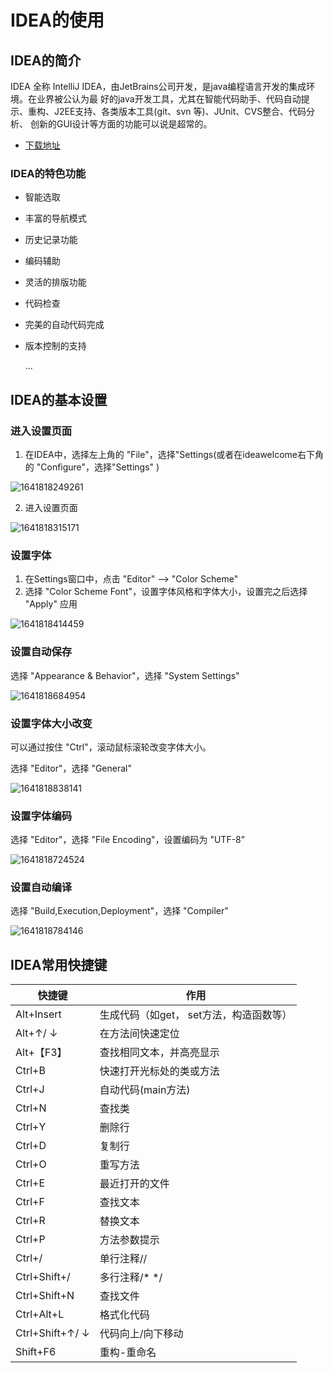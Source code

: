 # IDEA的使用

## IDEA的简介

IDEA 全称 IntelliJ IDEA，由JetBrains公司开发，是java编程语言开发的集成环境。在业界被公认为最
好的java开发工具，尤其在智能代码助手、代码自动提示、重构、J2EE支持、各类版本工具(git、svn
等)、JUnit、CVS整合、代码分析、 创新的GUI设计等方面的功能可以说是超常的。

- [下载地址](https://www.jetbrains.com/idea/)

### IDEA的特色功能

- 智能选取

- 丰富的导航模式

- 历史记录功能

- 编码辅助

- 灵活的排版功能

- 代码检查

- 完美的自动代码完成

- 版本控制的支持

  ...

## IDEA的基本设置

### 进入设置页面

1. 在IDEA中，选择左上角的 "File"，选择"Settings(或者在ideawelcome右下角的 "Configure"，选择"Settings" )

![1641818249261](./images/idea/02.png)

2. 进入设置页面

![1641818315171](./images/idea/03.png)

### 设置字体

1. 在Settings窗口中，点击 "Editor" —> "Color Scheme"
2. 选择 "Color Scheme Font"，设置字体风格和字体大小，设置完之后选择 "Apply" 应用

![1641818414459](./images/idea/04.png)

### 设置自动保存

选择 "Appearance & Behavior"，选择 "System Settings"

![1641818684954](./images/idea/05.png)

### 设置字体大小改变

可以通过按住 "Ctrl"，滚动鼠标滚轮改变字体大小。

选择 "Editor"，选择 "General"

![1641818838141](./images/idea/08.png)

### 设置字体编码

选择 "Editor"，选择 "File Encoding"，设置编码为 "UTF-8"

![1641818724524](./images/idea/06.png)

### 设置自动编译

 选择 "Build,Execution,Deployment"，选择 "Compiler"

![1641818784146](./images/idea/07.png)

## IDEA常用快捷键

| 快捷键          | 作用                                    |
| --------------- | --------------------------------------- |
| Alt+Insert      | 生成代码（如get， set方法，构造函数等） |
| Alt+↑/ ↓        | 在方法间快速定位                        |
| Alt+【F3】      | 查找相同文本，并高亮显示                |
| Ctrl+B          | 快速打开光标处的类或方法                |
| Ctrl+J          | 自动代码(main方法)                      |
| Ctrl+N          | 查找类                                  |
| Ctrl+Y          | 删除行                                  |
| Ctrl+D          | 复制行                                  |
| Ctrl+O          | 重写方法                                |
| Ctrl+E          | 最近打开的文件                          |
| Ctrl+F          | 查找文本                                |
| Ctrl+R          | 替换文本                                |
| Ctrl+P          | 方法参数提示                            |
| Ctrl+/          | 单行注释//                              |
| Ctrl+Shift+/    | 多行注释/* */                           |
| Ctrl+Shift+N    | 查找文件                                |
| Ctrl+Alt+L      | 格式化代码                              |
| Ctrl+Shift+↑/ ↓ | 代码向上/向下移动                       |
| Shift+F6        | 重构-重命名                             |

